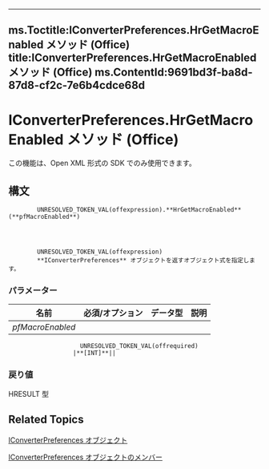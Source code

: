 

---
ms.Toctitle:IConverterPreferences.HrGetMacroEnabled メソッド (Office)
title:IConverterPreferences.HrGetMacroEnabled メソッド (Office)
ms.ContentId:9691bd3f-ba8d-87d8-cf2c-7e6b4cdce68d
---
# IConverterPreferences.HrGetMacroEnabled メソッド (Office)




この機能は、Open XML 形式の SDK でのみ使用できます。

## 構文

            UNRESOLVED_TOKEN_VAL(offexpression).**HrGetMacroEnabled**(**pfMacroEnabled**)




            UNRESOLVED_TOKEN_VAL(offexpression)
            **IConverterPreferences** オブジェクトを返すオブジェクト式を指定します。

### パラメーター

|**名前**|**必須/オプション**|**データ型**|**説明**|
|---|---|---|---|
|*pfMacroEnabled*|
                        UNRESOLVED_TOKEN_VAL(offrequired)
                      |**[INT]**||



### 戻り値
HRESULT 型





## Related Topics

[IConverterPreferences オブジェクト](c45e5b48-eced-32e6-1887-ff5c100ae1cc.md)

[IConverterPreferences オブジェクトのメンバー](4c3f024c-25c5-aa02-1bff-7ec9e8c2d2b3.md)




